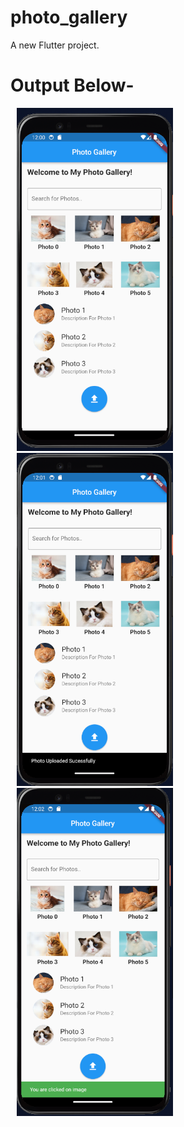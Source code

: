 # photo_gallery

A new Flutter project.

# Output Below-
<p><img src="images/one.png" width=250px hspace="10">
<img src="images/two.png" width=250px hspace="10" >
<img src="images/three.png" width=250px hspace="10" >
</p>



